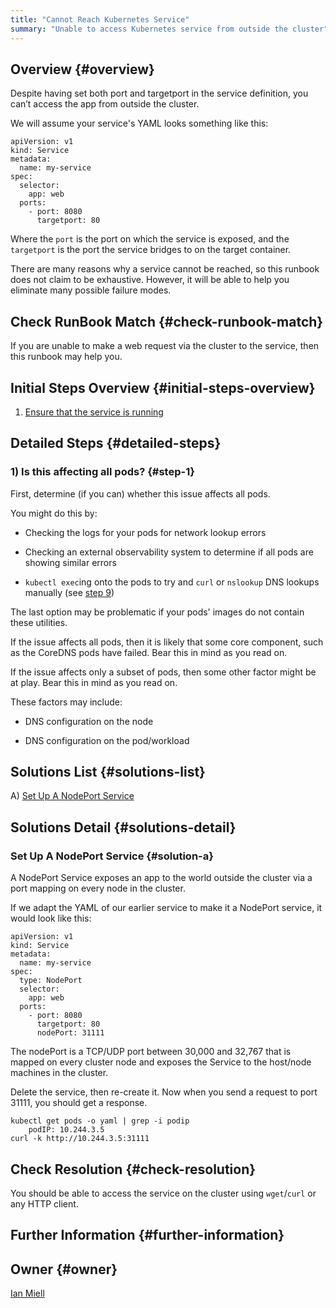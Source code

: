 ```yaml
---
title: "Cannot Reach Kubernetes Service"
summary: "Unable to access Kubernetes service from outside the cluster"
---
```


## Overview {#overview}

Despite having set both port and targetport in the service definition, you can’t access the app from outside the cluster.

We will assume your service's YAML looks something like this:

```
apiVersion: v1
kind: Service
metadata:
  name: my-service
spec:
  selector:
    app: web
  ports:
    - port: 8080
      targetport: 80
```

Where the `port` is the port on which the service is exposed, and the `targetport` is the port the service bridges to on the target container.

There are many reasons why a service cannot be reached, so this runbook does not claim to be exhaustive. However, it will be able to help you eliminate many possible failure modes.

## Check RunBook Match {#check-runbook-match}

If you are unable to make a web request via the cluster to the service, then this runbook may help you.

## Initial Steps Overview {#initial-steps-overview}

1) [Ensure that the service is running](#step-1)
<!-- can these be removed until we have a corresponding
detailed step? 
2) [Is this affecting all host lookups?](#step-2)

3) [Is the issue steady or intermittent?](#step-3)

4) [Has the behaviour changed?](#step-4)

5) [Is the issue happening on specific nodes?](#step-5)

6) [Check the failing pods' DNS config](#step-6)

7) [Check the health of the CoreDNS pods](#step-7)

8) [Check the CoreDNS config](#step-8)

9) [Check internal cluster lookup](#step-9)

10) [Network blocked?](#step-10)

11) [On AWS?](#step-11)
-->

## Detailed Steps {#detailed-steps}

### 1) Is this affecting all pods? {#step-1}

First, determine (if you can) whether this issue affects all pods.

You might do this by:

- Checking the logs for your pods for network lookup errors

- Checking an external observability system to determine if all pods are showing similar errors

- `kubectl exec`ing onto the pods to try and `curl` or `nslookup` DNS lookups manually (see [step 9](#step-9))

The last option may be problematic if your pods' images do not contain these utilities.

If the issue affects all pods, then it is likely that some core component, such as the CoreDNS pods have failed. Bear this in mind as you read on.

If the issue affects only a subset of pods, then some other factor might be at play. Bear this in mind as you read on.

These factors may include:

- DNS configuration on the node

- DNS configuration on the pod/workload

## Solutions List {#solutions-list}

A) [Set Up A NodePort Service](#solution-a)

## Solutions Detail {#solutions-detail}

### Set Up A NodePort Service {#solution-a}

A NodePort Service exposes an app to the world outside the cluster via a port mapping on every node in the cluster.

If we adapt the YAML of our earlier service to make it a NodePort service, it would look like this:

```
apiVersion: v1
kind: Service
metadata:
  name: my-service
spec:
  type: NodePort
  selector:
    app: web
  ports:
    - port: 8080
      targetport: 80
      nodePort: 31111
```

The nodePort is a TCP/UDP port between 30,000 and 32,767 that is mapped on every cluster node and exposes the Service to the host/node machines in the cluster.

Delete the service, then re-create it. Now when you send a request to port 31111, you should get a response.

```
kubectl get pods -o yaml | grep -i podip
    podIP: 10.244.3.5
curl -k http://10.244.3.5:31111
```

## Check Resolution {#check-resolution}

You should be able to access the service on the cluster using `wget`/`curl` or any HTTP client.

## Further Information {#further-information}

## Owner {#owner}

[Ian Miell](https://github.com/ianmiell)

[//]: # (REFERENCED DOCS)
[//]: # ()


